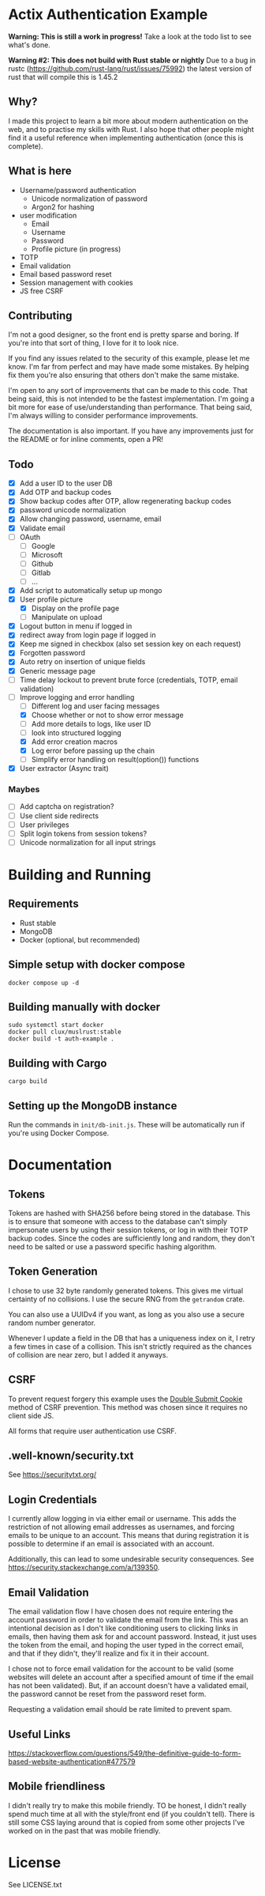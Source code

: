 # Actix Authentication Example

**Warning: This is still a work in progress!** Take a look at the todo list to see what's done.

**Warning #2: This does not build with Rust stable or nightly** Due to a bug in rustc (<https://github.com/rust-lang/rust/issues/75992>) the latest version of rust that will compile this is 1.45.2

## Why?

I made this project to learn a bit more about modern authentication on the web, and to practise my skills with Rust.
I also hope that other people might find it a useful reference when implementing authentication (once this is complete).

## What is here

- Username/password authentication
  - Unicode normalization of password
  - Argon2 for hashing
- user modification
  - Email
  - Username
  - Password
  - Profile picture (in progress)
- TOTP
- Email validation
- Email based password reset
- Session management with cookies
- JS free CSRF

## Contributing

I'm not a good designer, so the front end is pretty sparse and boring. If you're into that sort of thing, I love for it to look nice.

If you find any issues related to the security of this example, please let me know. I'm far from perfect and may have made some mistakes.
By helping fix them you're also ensuring that others don't make the same mistake.

I'm open to any sort of improvements that can be made to this code. That being said, this is not intended to be the fastest implementation.
I'm going a bit more for ease of use/understanding than performance. That being said, I'm always willing to consider performance improvements.

The documentation is also important. If you have any improvements just for the README or for inline comments, open a PR!

## Todo

- [x] Add a user ID to the user DB
- [x] Add OTP and backup codes
- [x] Show backup codes after OTP, allow regenerating backup codes
- [x] password unicode normalization
- [x] Allow changing password, username, email
- [x] Validate email
- [ ] OAuth
  - [ ] Google
  - [ ] Microsoft
  - [ ] Github
  - [ ] Gitlab
  - [ ] ...
- [X] Add script to automatically setup up mongo
- [x] User profile picture
  - [x] Display on the profile page
  - [ ] Manipulate on upload
- [x] Logout button in menu if logged in
- [x] redirect away from login page if logged in
- [x] Keep me signed in checkbox (also set session key on each request)
- [x] Forgotten password
- [x] Auto retry on insertion of unique fields
- [x] Generic message page
- [ ] Time delay lockout to prevent brute force (credentials, TOTP, email validation)
- [ ] Improve logging and error handling
  - [ ] Different log and user facing messages
  - [x] Choose whether or not to show error message
  - [ ] Add more details to logs, like user ID
  - [ ] look into structured logging
  - [x] Add error creation macros
  - [x] Log error before passing up the chain
  - [ ] Simplify error handling on result(option()) functions
- [x] User extractor (Async trait)

### Maybes

- [ ] Add captcha on registration?
- [ ] Use client side redirects
- [ ] User privileges
- [ ] Split login tokens from session tokens?
- [ ] Unicode normalization for all input strings

# Building and Running

## Requirements

- Rust stable
- MongoDB
- Docker (optional, but recommended)

## Simple setup with docker compose

`docker compose up -d`

## Building manually with docker

```
sudo systemctl start docker
docker pull clux/muslrust:stable
docker build -t auth-example .
```

## Building with Cargo

`cargo build`

## Setting up the MongoDB instance

Run the commands in `init/db-init.js`. These will be automatically run if you're using Docker Compose.

# Documentation

## Tokens

Tokens are hashed with SHA256 before being stored in the database. This is to ensure that someone with access to the database can't
simply impersonate users by using their session tokens, or log in with their TOTP backup codes. Since the codes are sufficiently long
and random, they don't need to be salted or use a password specific hashing algorithm.

## Token Generation

I chose to use 32 byte randomly generated tokens. This gives me virtual certainty of no collisions. I use the secure RNG
from the `getrandom` crate.

You can also use a UUIDv4 if you want, as long as you also use a secure random number generator.

Whenever I update a field in the DB that has a uniqueness index on it, I retry a few times in case of a collision.
This isn't strictly required as the chances of collision are near zero, but I added it anyways.

## CSRF

To prevent request forgery this example uses the [Double Submit Cookie](https://en.wikipedia.org/wiki/Cross-site_request_forgery#Double_Submit_Cookie) method of CSRF prevention. This method was chosen since it requires no client side JS.

All forms that require user authentication use CSRF.

## .well-known/security.txt

See <https://securitytxt.org/>

## Login Credentials

I currently allow logging in via either email or username. This adds the restriction of not allowing email addresses as usernames,
and forcing emails to be unique to an account. This means that during registration it is possible to determine if an email
is associated with an account.

Additionally, this can lead to some undesirable security consequences. See <https://security.stackexchange.com/a/139350>.

## Email Validation

The email validation flow I have chosen does not require entering the account password in order to validate the email from the link.
This was an intentional decision as I don't like conditioning users to clicking links in emails, then having them ask for
and account password. Instead, it just uses the token from the email, and hoping the user typed in the correct email, and
that if they didn't, they'll realize and fix it in their account.

I chose not to force email validation for the account to be valid (some websites will delete an account after a specified
amount of time if the email has not been validated). But, if an account doesn't have a validated email, the password cannot
be reset from the password reset form.

Requesting a validation email should be rate limited to prevent spam.

## Useful Links

<https://stackoverflow.com/questions/549/the-definitive-guide-to-form-based-website-authentication#477579>

## Mobile friendliness

I didn't really try to make this mobile friendly. TO be honest, I didn't really spend much time at all with the style/front end
(if you couldn't tell). There is still some CSS laying around that is copied from some other projects I've worked on in the past
that was mobile friendly.

# License

See LICENSE.txt
